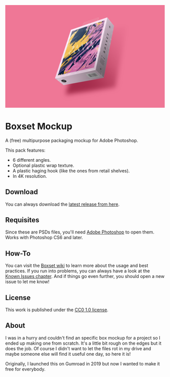 ![Screenshot](https://github.com/darriagada/Boxset/blob/master/docs/img/A.png)

# Boxset Mockup
A (free) multipurpose packaging mockup for Adobe Photoshop.

This pack features:
* 6 different angles.
* Optional plastic wrap texture.
* A plastic haging hook (like the ones from retail shelves).
* In 4K resolution.

## Download
You can always download the [latest release from here](https://github.com/darriagada/Boxset/releases).

## Requisites
Since these are PSDs files, you'll need [Adobe Photoshop](https://www.adobe.com/products/photoshop.html) to open them. Works with Photoshop CS6 and later.

## How-To
You can visit the [Boxset wiki](https://github.com/darriagada/Boxset/wiki) to learn more about the usage and best practices. If you run into problems, you can always have a look at the [Known Issues chapter](https://github.com/darriagada/Boxset/wiki/Known-Issues). And if things go even further, you should open a new issue to let me know!

## License
This work is published under the [CC0 1.0 license](https://creativecommons.org/publicdomain/zero/1.0/).


## About
I was in a hurry and couldn't find an specific box mockup for a project so I ended up making one from scratch. It's a little bit rough on the edges but it does the job. Of course I didn't want to let the files rot in my drive and maybe someone else will find it useful one day, so here it is!

Originally, I launched this on Gumroad in 2019 but now I wanted to make it free for everybody.
